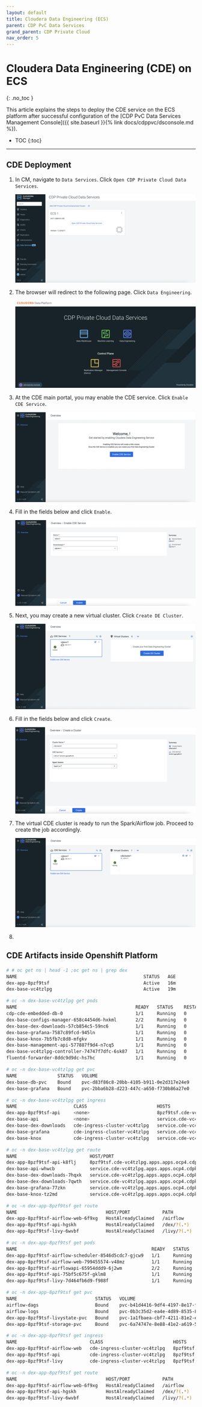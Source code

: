```yaml
---
layout: default
title: Cloudera Data Engineering (ECS)
parent: CDP PvC Data Services
grand_parent: CDP Private Cloud
nav_order: 5
---
```


# Cloudera Data Engineering (CDE) on ECS
{: .no_toc }

This article explains the steps to deploy the CDE service on the ECS platform after successful configuration of the [CDP PvC Data Services Management Console]({{ site.baseurl }}{% link docs/cdppvc/dsconsole.md %}).

- TOC
{:toc}

---


## CDE Deployment

1. In CM, navigate to `Data Services`. Click `Open CDP Private Cloud Data Services`. 

    ![](../../assets/images/dsconsole/cmds.png)
    
2. The browser will redirect to the following page. Click `Data Engineering`.   

    ![](../../assets/images/dsconsole/dsmenu.png)
    
3. At the CDE main portal, you may enable the CDE service. Click `Enable CDE Service`.      

    ![](../../assets/images/cde/cde1.png)

4. Fill in the fields below and click `Enable`.

    ![](../../assets/images/cde/cde2.png)
    
5. Next, you may create a new virtual cluster. Click `Create DE Cluster`.        
    
    ![](../../assets/images/cde/cde3.png)
    
6. Fill in the fields below and click `Create`.    
    
    ![](../../assets/images/cde/cde4.png)
    
7. The virtual CDE cluster is ready to run the Spark/Airflow job. Proceed to create the job accordingly. 
    
    ![](../../assets/images/cde/cde5.png)
  

8. 

## CDE Artifacts inside Openshift Platform

   ```bash
# # oc get ns | head -1 ;oc get ns | grep dex
NAME                                               STATUS   AGE
dex-app-8pzf9tsf                                   Active   16m
dex-base-vc4tzlpg                                  Active   19m
   ```

   ```bash
# oc -n dex-base-vc4tzlpg get pods
NAME                                            READY   STATUS    RESTARTS   AGE
cdp-cde-embedded-db-0                           1/1     Running   0          20m
dex-base-configs-manager-658c4454d6-hxkml       2/2     Running   0          20m
dex-base-dex-downloads-57cb854c5-59nc6          1/1     Running   0          20m
dex-base-grafana-7587c89fcd-945ln               1/1     Running   0          20m
dex-base-knox-7b5fb7c8d8-mfgkv                  1/1     Running   0          20m
dex-base-management-api-577887f9d4-n7cq5        1/1     Running   0          20m
dex-base-vc4tzlpg-controller-74747f7dfc-6sk87   1/1     Running   0          20m
fluentd-forwarder-8ddc9d9dc-hs7hc               1/1     Running   0          20m
   ```
   
   ```bash
# oc -n dex-base-vc4tzlpg get pvc
NAME               STATUS   VOLUME                                     CAPACITY   ACCESS MODES   STORAGECLASS                  AGE
dex-base-db-pvc    Bound    pvc-d83f86c8-20bb-4105-b911-0e2d317e24e9   100Gi      RWO            ocs-storagecluster-ceph-rbd   20m
dex-base-grafana   Bound    pvc-2bba6b28-d223-447c-a650-f730b86a27e0   10Gi       RWO            ocs-storagecluster-ceph-rbd   20m
   ```
   
   ```bash
# oc -n dex-base-vc4tzlpg get ingress
NAME                     CLASS                          HOSTS                                                                                             ADDRESS                 PORTS     AGE
dex-app-8pzf9tsf-api     <none>                         8pzf9tsf.cde-vc4tzlpg.apps.apps.ocp4.cdpkvm.cldr                                                  apps.ocp4.cdpkvm.cldr   80, 443   17m
dex-base-api             <none>                         service.cde-vc4tzlpg.apps.apps.ocp4.cdpkvm.cldr                                                   apps.ocp4.cdpkvm.cldr   80, 443   20m
dex-base-dex-downloads   cde-ingress-cluster-vc4tzlpg   service.cde-vc4tzlpg.apps.apps.ocp4.cdpkvm.cldr,service.cde-vc4tzlpg.apps.apps.ocp4.cdpkvm.cldr   apps.ocp4.cdpkvm.cldr   80        20m
dex-base-grafana         cde-ingress-cluster-vc4tzlpg   service.cde-vc4tzlpg.apps.apps.ocp4.cdpkvm.cldr                                                   apps.ocp4.cdpkvm.cldr   80        20m
dex-base-knox            cde-ingress-cluster-vc4tzlpg   service.cde-vc4tzlpg.apps.apps.ocp4.cdpkvm.cldr                                                   apps.ocp4.cdpkvm.cldr   80        20m
   ```
   
   
   ```bash
# oc -n dex-base-vc4tzlpg get route
NAME                           HOST/PORT                                          PATH               SERVICES                       PORT          TERMINATION     WILDCARD
dex-app-8pzf9tsf-api-k8flj     8pzf9tsf.cde-vc4tzlpg.apps.apps.ocp4.cdpkvm.cldr   /                  dex-base-vc4tzlpg-controller   http          edge/Redirect   None
dex-base-api-whwcb             service.cde-vc4tzlpg.apps.apps.ocp4.cdpkvm.cldr    /                  dex-base-vc4tzlpg-controller   http          edge/Redirect   None
dex-base-dex-downloads-7hqxk   service.cde-vc4tzlpg.apps.apps.ocp4.cdpkvm.cldr    /downloads/?(.*)   dex-base-dex-downloads         http-port                     None
dex-base-dex-downloads-7qwth   service.cde-vc4tzlpg.apps.apps.ocp4.cdpkvm.cldr    /(favicon\.ico)    dex-base-dex-downloads         http-port                     None
dex-base-grafana-77zkn         service.cde-vc4tzlpg.apps.apps.ocp4.cdpkvm.cldr    /grafana           dex-base-grafana               service                       None
dex-base-knox-tz2md            service.cde-vc4tzlpg.apps.apps.ocp4.cdpkvm.cldr    /gateway           dex-base-knox                  gatewayport                   None
   ```

   ```bash   
# oc -n dex-app-8pzf9tsf get route
NAME                                 HOST/PORT            PATH          SERVICES                       PORT        TERMINATION   WILDCARD
dex-app-8pzf9tsf-airflow-web-6f9xg   HostAlreadyClaimed   /airflow      dex-app-8pzf9tsf-airflow-web   http-web                  None
dex-app-8pzf9tsf-api-hgskh           HostAlreadyClaimed   /dex/?(.*)    dex-app-8pzf9tsf-api           api-port                  None
dex-app-8pzf9tsf-livy-6wvbf          HostAlreadyClaimed   /livy/?(.*)   dex-app-8pzf9tsf-livy          http-port                 None
   ```

   ```bash   
# oc -n dex-app-8pzf9tsf get pods
NAME                                                  READY   STATUS    RESTARTS   AGE
dex-app-8pzf9tsf-airflow-scheduler-8546d5cdc7-gjcw9   1/1     Running   0          61m
dex-app-8pzf9tsf-airflow-web-799455574-v48mz          1/1     Running   1          61m
dex-app-8pzf9tsf-airflowapi-65954ddd9-6j2wm           2/2     Running   2          61m
dex-app-8pzf9tsf-api-75bf5c675f-gklm8                 1/1     Running   0          61m
dex-app-8pzf9tsf-livy-7d464fb6d9-f988f                1/1     Running   0          61m
   ```
   
   ```bash   
# oc -n dex-app-8pzf9tsf get pvc
NAME                             STATUS   VOLUME                                     CAPACITY   ACCESS MODES   STORAGECLASS   AGE
airflow-dags                     Bound    pvc-b41d4416-9df4-4197-8e17-f9373f03a789   100Gi      RWX            nfs            61m
airflow-logs                     Bound    pvc-0b3c35d2-ea4e-4d89-8535-82ba1f8f0dfe   100Gi      RWX            nfs            61m
dex-app-8pzf9tsf-livystate-pvc   Bound    pvc-1a1fbaea-cbf7-4211-81e2-e783c1b19bc0   100Gi      RWX            nfs            61m
dex-app-8pzf9tsf-storage-pvc     Bound    pvc-6a74747e-8e88-41e2-a619-597c4f303eed   100Gi      RWX            nfs            61m
   ```
   
   ```bash   
# oc -n dex-app-8pzf9tsf get ingress
NAME                           CLASS                          HOSTS                                              ADDRESS          PORTS   AGE
dex-app-8pzf9tsf-airflow-web   cde-ingress-cluster-vc4tzlpg   8pzf9tsf.cde-vc4tzlpg.apps.apps.ocp4.cdpkvm.cldr   172.30.108.176   80      61m
dex-app-8pzf9tsf-api           cde-ingress-cluster-vc4tzlpg   8pzf9tsf.cde-vc4tzlpg.apps.apps.ocp4.cdpkvm.cldr   172.30.108.176   80      61m
dex-app-8pzf9tsf-livy          cde-ingress-cluster-vc4tzlpg   8pzf9tsf.cde-vc4tzlpg.apps.apps.ocp4.cdpkvm.cldr   172.30.108.176   80      61m
   ```

   ```bash   
# oc -n dex-app-8pzf9tsf get route
NAME                                 HOST/PORT            PATH          SERVICES                       PORT        TERMINATION   WILDCARD
dex-app-8pzf9tsf-airflow-web-6f9xg   HostAlreadyClaimed   /airflow      dex-app-8pzf9tsf-airflow-web   http-web                  None
dex-app-8pzf9tsf-api-hgskh           HostAlreadyClaimed   /dex/?(.*)    dex-app-8pzf9tsf-api           api-port                  None
dex-app-8pzf9tsf-livy-6wvbf          HostAlreadyClaimed   /livy/?(.*)   dex-app-8pzf9tsf-livy          http-port                 None
   ```
